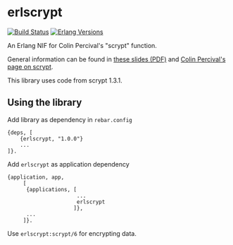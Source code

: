 erlscrypt
=========

[![Build Status](https://github.com/kpy3/erlscrypt/workflows/Test/badge.svg)](https://github.com/kpy3/erlscrypt/actions?query=branch%3Amaster+workflow%3A"Test") [![Erlang Versions](https://img.shields.io/badge/Supported%20Erlang%2FOTP-21.0%20to%2023.0-blue)](http://www.erlang.org)


An Erlang NIF for Colin Percival's "scrypt" function.

General information can be found in [these slides (PDF)](http://www.tarsnap.com/scrypt/scrypt-slides.pdf)
and [Colin Percival's page on scrypt](http://www.tarsnap.com/scrypt.html).

This library uses code from scrypt 1.3.1.

Using the library
-----
Add library as dependency in `rebar.config` 

    {deps, [
        {erlscrypt, "1.0.0"}
        ...
    ]}.

Add `erlscrypt` as application dependency

    {application, app,
         [
          {applications, [
                          ...
                          erlscrypt
                         ]},
          ...
         ]}. 

Use `erlscrypt:scrypt/6` for encrypting data.
